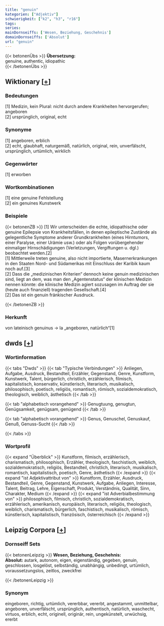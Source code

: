```yaml
---
title: "genuin"
kategorien: ["Adjektiv"]
schwierigkeit: ["k2", "h3", "r16"]
tags:
series:
mainDornseiffs: ['Wesen, Beziehung, Geschehnis']
domainDornseiffs: ['Absolut']
url: "genuin"
---
```


{{< betonenÜbs >}}
**Übersetzung:**  
genuine, authentic, idiopathic  
{{< /betonenÜbs >}}

## Wiktionary [[+](https://de.wiktionary.org/wiki/genuin)]

### Bedeutungen
[1] Medizin, kein Plural: nicht durch andere Krankheiten hervorgerufen; angeboren  
[2] ursprünglich, original, echt  

### Synonyme
[1] angeboren, erblich  
[2] echt, glaubhaft, naturgemäß, natürlich, original, rein, unverfälscht, ursprünglich, urtümlich, wirklich  

### Gegenwörter
[1] erworben  

### Wortkombinationen
[1] eine genuine Fehlstellung  
[2] ein genuines Kunstwerk  

### Beispiele
{{< betonenZB >}}
[1] Wir unterscheiden die echte, idiopathische oder genuine Epilepsie von Krankheitsfällen, in denen epileptische Zustände als gelegentliche Symptome anderer Grundkrankheiten (eines Hirntumors, einer Paralyse, einer Urämie usw.) oder als Folgen vorübergehender einmaliger Hirnschädigungen (Verletzungen, Vergiftungen u. dgl.) beobachtet werden.[2]  
[1] Mittlerweile treten genuine, also nicht importierte, Masernerkrankungen in den Staaten Nord- und Südamerikas mit Einschluss der Karibik kaum noch auf.[3]  
[2] Dass die „medizinischen Kriterien“ dennoch keine genuin medizinischen sind, liegt an dem, was man den „Agentenstatus“ der klinischen Medizin nennen könnte: die klinische Medizin agiert sozusagen im Auftrag der sie (heute auch finanziell) tragenden Gesellschaft.[4]  
[2] Das ist ein genuin fränkischer Ausdruck.  

{{< /betonenZB >}}
### Herkunft
von lateinisch genuinus → la „angeboren, natürlich“[1]  



## dwds [[+](https://www.dwds.de/wb/genuin)]

### Wortinformation
{{< tabs "Dwds" >}}
{{< tab "Typische Verbindungen" >}}
Anliegen, Aufgabe, Ausdruck, Bestandteil, Erzähler, Gegenstand, Genre, Kunstform, Kunstwerk, Talent, bürgerlich, christlich, erzählerisch, filmisch, kapitalistisch, konservativ, künstlerisch, literarisch, musikalisch, philosophisch, poetisch, religiös, romantisch, römisch, sozialdemokratisch, theologisch, weiblich, ästhetisch
{{< /tab >}}

{{< tab "alphabetisch vorangehend" >}}
Genugtuung, genugtun, Genügsamkeit, genügsam, genügend
{{< /tab >}}

{{< tab "alphabetisch vorangehend" >}}
Genus, Genuschel, Genuskauf, Genuß, Genuss-Sucht
{{< /tab >}}

{{< /tabs >}}

### Wortprofil
{{< expand "Überblick" >}} Kunstform, filmisch, erzählerisch, charismatisch, philosophisch, Erzähler, theologisch, faschistisch, weiblich, sozialdemokratisch, religiös, Bestandteil, christlich, literarisch, musikalisch, romantisch, kapitalistisch, poetisch, Genre, ästhetisch {{< /expand >}}
{{< expand "ist Adjektivattribut von" >}} Kunstform, Erzähler, Ausdruck, Bestandteil, Genre, Gegenstand, Kunstwerk, Aufgabe, Anliegen, Interesse, Talent, Beitrag, Lehre, Eigenschaft, Produkt, Verständnis, Qualität, Sinn, Charakter, Medium {{< /expand >}}
{{< expand "ist Adverbialbestimmung von" >}} philosophisch, filmisch, christlich, sozialdemokratisch, erzählerisch, amerikanisch, europäisch, literarisch, religiös, theologisch, weiblich, charismatisch, bürgerlich, faschistisch, musikalisch, römisch, künstlerisch, kapitalistisch, französisch, österreichisch {{< /expand >}}

## Leipzig Corpora [[+](https://corpora.uni-leipzig.de/en/res?word=genuin&corpusId=deu_newscrawl-public_2018)]

### Dornseiff Sets
{{< betonenLeipzig >}}
**Wesen, Beziehung, Geschehnis:**  
**Absolut:** autark, autonom, eigen, eigenständig, gegeben, genuin, geschlossen, losgelöst, selbständig, unabhängig, unbedingt, urtümlich, voraussetzungslos, zeitlos, zweckfrei  

{{< /betonenLeipzig >}}

### Synonym
eingeboren, richtig, urtümlich, vererbbar, vererbt, angestammt, unmittelbar, angeboren, unverfälscht, ursprünglich, authentisch, natürlich, waschecht, virtuos, erblich, echt, originell, originär, rein, ungekünstelt, urwüchsig, ererbt

